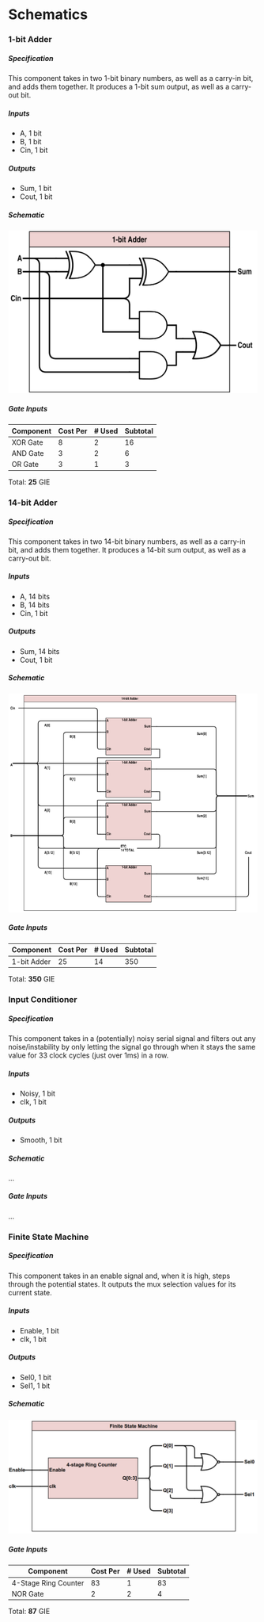 # Schematics


### 1-bit Adder

##### Specification
This component takes in two 1-bit binary numbers, as well as a carry-in bit, and adds them together. It produces a 1-bit sum output, as well as a carry-out bit.

##### Inputs
* A, 1 bit
* B, 1 bit
* Cin, 1 bit

##### Outputs
* Sum, 1 bit
* Cout, 1 bit

##### Schematic
![1-bit Adder](images/adder1schematic.png)

##### Gate Inputs
| Component | Cost Per | # Used | Subtotal |
|-----------|----------|--------|----------|
| XOR Gate  | 8        | 2      | 16       |
| AND Gate  | 3        | 2      | 6        |
| OR Gate   | 3        | 1      | 3        |
Total: **25** GIE


### 14-bit Adder

##### Specification
This component takes in two 14-bit binary numbers, as well as a carry-in bit, and adds them together. It produces a 14-bit sum output, as well as a carry-out bit.

##### Inputs
* A, 14 bits
* B, 14 bits
* Cin, 1 bit

##### Outputs
* Sum, 14 bits
* Cout, 1 bit

##### Schematic
![14-bit Adder](images/adder14schematic.png)

##### Gate Inputs
| Component   | Cost Per | # Used | Subtotal |
|-------------|----------|--------|----------|
| 1-bit Adder | 25       | 14     | 350      |
Total: **350** GIE


### Input Conditioner

##### Specification
This component takes in a (potentially) noisy serial signal and filters out any noise/instability by only letting the signal go through when it stays the same value for 33 clock cycles (just over 1ms) in a row.

##### Inputs
* Noisy, 1 bit
* clk, 1 bit

##### Outputs
* Smooth, 1 bit

##### Schematic
...

##### Gate Inputs
...


### Finite State Machine

##### Specification
This component takes in an enable signal and, when it is high, steps through the potential states. It outputs the mux selection values for its current state.

##### Inputs
* Enable, 1 bit
* clk, 1 bit

##### Outputs
* Sel0, 1 bit
* Sel1, 1 bit

##### Schematic
![Finite State Machine](images/fsmschematic.png)

##### Gate Inputs
| Component            | Cost Per | # Used | Subtotal |
|----------------------|----------|--------|----------|
| 4-Stage Ring Counter | 83       | 1      | 83       |
| NOR Gate             | 2        | 2      | 4        |
Total: **87** GIE
